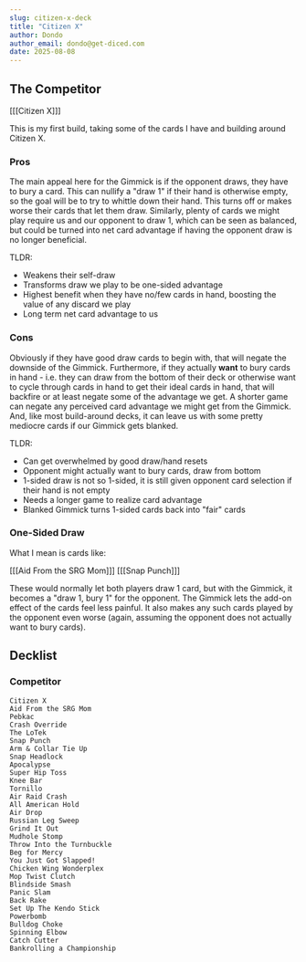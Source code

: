 ```yaml
---
slug: citizen-x-deck
title: "Citizen X"
author: Dondo
author_email: dondo@get-diced.com
date: 2025-08-08
---
```


## The Competitor

[[[Citizen X]]]

This is my first build, taking some of the cards I have and building around
Citizen X.

### Pros ###

The main appeal here for the Gimmick is if the opponent draws, they
have to bury a card.  This can nullify a "draw 1" if their hand is otherwise
empty, so the goal will be to try to whittle down their hand.  This turns off
or makes worse their cards that let them draw.  Similarly, plenty of cards we
might play require us and our opponent to draw 1, which can be seen as
balanced, but could be turned into net card advantage if having the opponent
draw is no longer beneficial.

TLDR:
- Weakens their self-draw
- Transforms draw we play to be one-sided advantage
- Highest benefit when they have no/few cards in hand, boosting the value of
  any discard we play
- Long term net card advantage to us

### Cons ###

Obviously if they have good draw cards to begin with, that will negate the
downside of the Gimmick.  Furthermore, if they actually **want** to bury cards in
hand - i.e. they can draw from the bottom of their deck or otherwise want to
cycle through cards in hand to get their ideal cards in hand, that will
backfire or at least negate some of the advantage we get.  A shorter game can
negate any perceived card advantage we might get from the Gimmick.  And, like
most build-around decks, it can leave us with some pretty mediocre cards if our
Gimmick gets blanked.

TLDR:
- Can get overwhelmed by good draw/hand resets
- Opponent might actually want to bury cards, draw from bottom
- 1-sided draw is not so 1-sided, it is still given opponent card selection if
  their hand is not empty
- Needs a longer game to realize card advantage
- Blanked Gimmick turns 1-sided cards back into "fair" cards


### One-Sided Draw ###

What I mean is cards like:

[[[Aid From the SRG Mom]]]
[[[Snap Punch]]]

These would normally let both players draw 1 card, but with the Gimmick, it
becomes a "draw 1, bury 1" for the opponent.  The Gimmick lets the add-on
effect of the cards feel less painful.  It also makes any such cards played by
the opponent even worse (again, assuming the opponent does not actually want to
bury cards).


## Decklist

### Competitor
```deck
Citizen X
Aid From the SRG Mom
Pebkac
Crash Override
The LoTek
Snap Punch
Arm & Collar Tie Up
Snap Headlock
Apocalypse
Super Hip Toss
Knee Bar
Tornillo
Air Raid Crash
All American Hold
Air Drop
Russian Leg Sweep
Grind It Out
Mudhole Stomp
Throw Into the Turnbuckle
Beg for Mercy
You Just Got Slapped!
Chicken Wing Wonderplex
Mop Twist Clutch
Blindside Smash
Panic Slam
Back Rake
Set Up The Kendo Stick
Powerbomb
Bulldog Choke
Spinning Elbow
Catch Cutter
Bankrolling a Championship
